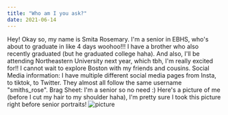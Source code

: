 ```yaml
---
title: "Who am I you ask?"
date: 2021-06-14
---
```



Hey! Okay so, my name is Smita Rosemary. I'm a senior in EBHS, who's about to graduate in like 4 days woohoo!!!
I have a brother who also recently graduated (but he graduated college haha). And also, I'll be attending Northeastern University next year, which tbh, I'm really excited for!! I cannot wait to explore Boston with my friends and cousins.
Social Media information: I have multiple different social media pages from Insta, to tiktok, to Twitter. They almost all follow the same username "smiths_rose".
Brag Sheet: I'm a senior so no need :)
Here's a picture of me (before I cut my hair to my shoulder haha), I'm pretty sure I took this picture right before senior portraits!
![picture](https://user-images.githubusercontent.com/66581893/121976211-5ceccd00-cd51-11eb-887b-778b4fc65736.JPG)
